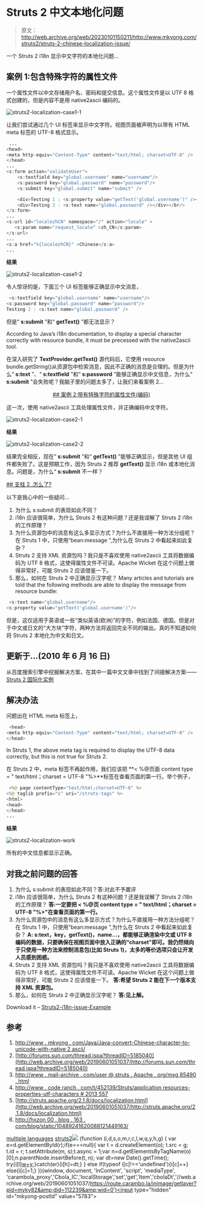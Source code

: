 # Struts 2 中文本地化问题

> 原文：<http://web.archive.org/web/20230101150211/http://www.mkyong.com/struts2/struts-2-chinese-localization-issue/>

一个 Struts 2 i18n 显示中文字符的本地化问题…

## 案例 1:包含特殊字符的属性文件

一个属性文件以中文存储用户名、密码和提交信息。这个属性文件是以 UTF 8 格式创建的，但是内容不是用 native2ascii 编码的。

![struts2-localization-case1-1](img/7f76ae2e5993b98856643c46b628e107.png "struts2-localization-case1-1")

让我们尝试通过几个 UI 标签来显示中文字符。视图页面被声明为以带有 HTML meta 标签的 UTF-8 格式显示。

```java
 ...
<head>
<meta http-equiv="Content-Type" content="text/html; charset=UTF-8" />
</head>
...
<s:form action="validateUser">
	<s:textfield key="global.username" name="username"/>
	<s:password key="global.password" name="password"/>	
	<s:submit key="global.submit" name="submit" />

	<div>Testing 1 : <s:property value="getText('global.username')" /></div>
	<div>Testing 2 : <s:text name="global.password" /></div></br/>
</s:form>
...
<s:url id="localezhCN" namespace="/" action="locale" >
   <s:param name="request_locale" >zh_CN</s:param>
</s:url>
...
<s:a href="%{localezhCN}" >Chinese</s:a>
... 
```

**结果**

![struts2-localization-case1-2](img/2db67eccaefd883076dcb73249be040c.png "struts2-localization-case1-2")

令人惊讶的是，下面三个 UI 标签能够正确显示中文消息，

```java
 <s:textfield key="global.username" name="username"/>
<s:password key="global.password" name="password"/>	
Testing 2 : <s:text name="global.password" /> 
```

但是“ **s:submit** ”和“ **getText()** ”都无法显示？

According to Java’s i18n documentation, to display a special character correctly with resource bundle, it must be precessed with the native2ascii tool.

在深入研究了 **TextProvider.getText()** 源代码后，它使用 resource bundle.getString()从资源包中检索消息，因此不正确的消息是合理的。但是为什么“ **s:text** ”、“ **s:textfield** ”和“ **s:password** ”能够正确显示中文信息，为什么“ **s:submit** ”会失败呢？我脑子里的问题太多了，让我们来看案例 2…

 <ins class="adsbygoogle" style="display:block; text-align:center;" data-ad-format="fluid" data-ad-layout="in-article" data-ad-client="ca-pub-2836379775501347" data-ad-slot="6894224149">## 案例 2:带有特殊字符的属性文件(编码)

这一次，使用 native2ascii 工具处理属性文件，并正确编码中文字符。

![struts2-localization-case2-1](img/b2dd2233b5018f66e9576a6f0c3eb77b.png "struts2-localization-case2-1")

**结果**

![struts2-localization-case2-2](img/fbd480875449abe7ef554703af4a9a1a.png "struts2-localization-case2-2")

结果完全相反，现在“ **s:submit** ”和“ **getText()** ”能够正确显示，但是其他 UI 组件都失败了。这是预期工作，因为 Struts 2 推荐 **getText()** 显示 i18n 或本地化消息。问题是，为什么“ **s:submit** 不一样？

 <ins class="adsbygoogle" style="display:block" data-ad-client="ca-pub-2836379775501347" data-ad-slot="8821506761" data-ad-format="auto" data-ad-region="mkyongregion">## 支柱 2..怎么了?

以下是我心中的一些疑问…

1.  为什么 s:submit 的表现如此不同？
2.  i18n 应该很简单，为什么 Struts 2 有这种问题？还是我误解了 Struts 2 i18n 的工作原理？
3.  为什么资源包中的消息有这么多显示方式？为什么不直接用一种方法分组呢？在 Struts 1 中，只使用“bean:message ”,为什么在 Struts 2 中看起来如此复杂？
4.  Struts 2 支持 XML 资源包吗？我只是不喜欢使用 native2ascii 工具将数据编码为 UTF 8 格式，这使得属性文件不可读。Apache Wicket 在这个问题上做得非常好，可能 Struts 2 应该借鉴一下。
5.  那么，如何在 Struts 2 中正确显示汉字呢？</ins> Many articles and tutorials are told that the following methods are able to display the message from resource bundle:

```java
 <s:text name="global.username"/>
<s:property value="getText('global.username')"/> 
```

但是，这仅适用于英语或一些“类似英语(欧洲)”的字符，例如法国、德国。但是对于中文或日文的“大方块”字符，两种方法将返回完全不同的输出。真的不知道如何将 Struts 2 本地化为中文和日文。

## 更新于…(2010 年 6 月 16 日)

从百度搜索引擎中挖掘解决方案，在其中一篇中文文章中找到了间接解决方案——[Struts 2 国际化实例](http://web.archive.org/web/20190601051037/http://hxzon00.blog.163.com/blog/static/10489241620088121449163/) 

## 解决办法

问题出在 HTML meta 标签上，

```java
 <head>
<meta http-equiv="Content-Type" content="text/html; charset=UTF-8" />
</head> 
```

In Struts 1, the above meta tag is required to display the UTF-8 data correctly, but this is not true for Struts 2.

在 Struts 2 中，meta 标签不再起作用，我们应该把 **< %@页面 content type = " text/html；charset = UTF-8 "%>**标签在查看页面的第一行。举个例子，

```java
 <%@ page contentType="text/html;charset=UTF-8" %>
<%@ taglib prefix="s" uri="/struts-tags" %>
<html>
<head>
</head>
... 
```

**结果**

![struts2-localization-work](img/4ec5d44a6d6dd4bea4ad16df2ef790dd.png "struts2-localization-work")

所有的中文信息都显示正确。

## 对我之前问题的回答

1.  为什么 s:submit 的表现如此不同？答:对此不予置评
2.  i18n 应该很简单，为什么 Struts 2 有这种问题？还是我误解了 Struts 2 i18n 的工作原理？
    **答:一定要把 **< %@页 content type = " text/html；charset = UTF-8 "%>**"在查看页面的第一行。**
3.  为什么资源包中的消息有这么多显示方式？为什么不直接用一种方法分组呢？在 Struts 1 中，只使用“bean:message ”,为什么在 Struts 2 中看起来如此复杂？
    **A: s:text，key，getText()，name…，都能够正确渲染中文或 UTF 8 编码的数据，只要确保在视图页面中放入正确的“charset”即可。我仍然倾向于只使用一种方法来控制消息包(比如 Struts 1)，太多的等价选项只会让开发人员感到困惑。**
4.  Struts 2 支持 XML 资源包吗？我只是不喜欢使用 native2ascii 工具将数据编码为 UTF 8 格式，这使得属性文件不可读。Apache Wicket 在这个问题上做得非常好，可能 Struts 2 应该借鉴一下。
    **答:希望 Struts 2 能在下一个版本支持 XML 资源包。**
5.  那么，如何在 Struts 2 中正确显示汉字呢？
    **答:见上解。**

Download it – [Struts2-i18n-issue-Example](http://web.archive.org/web/20190601051037/http://www.mkyong.com/wp-content/uploads/2010/06/Struts2-i18n-issue-Example.zip)

## 参考

1.  [http://www . mkyong . com/Java/Java-convert-Chinese-character-to-unicode-with-native 2 ascii/](http://web.archive.org/web/20190601051037/http://www.mkyong.com/java/java-convert-chinese-character-to-unicode-with-native2ascii/)
2.  [http://forums.sun.com/thread.jspa?threadID=5185040](http://web.archive.org/web/20190601051037/http://forums.sun.com/thread.jspa?threadID=5185040)
3.  [http://www . mail-archive . com/user @ struts . Apache . org/msg 85490 . html](http://web.archive.org/web/20190601051037/http://www.mail-archive.com/user@struts.apache.org/msg85490.html)
4.  [http://www . code ranch . com/t/452139/Struts/application resources-properties-utf-characters # 2013 557](http://web.archive.org/web/20190601051037/http://www.coderanch.com/t/452139/Struts/applicationresources-properties-utf-characters#2013557)
5.  [http://struts.apache.org/2.1.8/docs/localization.html](http://web.archive.org/web/20190601051037/http://struts.apache.org/2.1.8/docs/localization.html)
6.  [http://hxzon 00 . blog . 163 . com/blog/static/10489241620088121449163/](http://web.archive.org/web/20190601051037/http://hxzon00.blog.163.com/blog/static/10489241620088121449163/)

[multiple languages](http://web.archive.org/web/20190601051037/https://www.mkyong.com/tag/multiple-languages/) [struts2](http://web.archive.org/web/20190601051037/https://www.mkyong.com/tag/struts2/)</ins>![](img/ea021ce0a25a4c9eadce1be15b8da6de.png) (function (i,d,s,o,m,r,c,l,w,q,y,h,g) { var e=d.getElementById(r);if(e===null){ var t = d.createElement(o); t.src = g; t.id = r; t.setAttribute(m, s);t.async = 1;var n=d.getElementsByTagName(o)[0];n.parentNode.insertBefore(t, n); var dt=new Date().getTime(); try{i[l][w+y](h,i[l][q+y](h)+'&amp;'+dt);}catch(er){i[h]=dt;} } else if(typeof i[c]!=='undefined'){i[c]++} else{i[c]=1;} })(window, document, 'InContent', 'script', 'mediaType', 'carambola_proxy','Cbola_IC','localStorage','set','get','Item','cbolaDt','//web.archive.org/web/20190601051037/https://route.carambo.la/inimage/getlayer?pid=myky82&amp;did=112239&amp;wid=0')<input type="hidden" id="mkyong-postId" value="5783">







